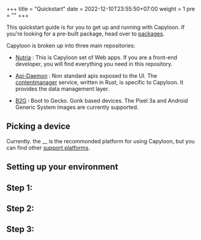 +++
title = "Quickstart"
date = 2022-12-10T23:55:50+07:00
weight = 1
pre = ""
+++

This quickstart guide is for you to get up and running with Capyloon. If you're looking for a pre-built package, head over to [packages](/packages).

Capyloon is broken up into three main repositories:

- [Nutria](https://github.com/capyloon/nutria) : This is Capyloon set of Web apps. If you are a front-end developer, you will find everything you need in this repository.

- [Api-Daemon](https://github.com/capyloon/api-daemon) : Non standard apis exposed to the UI. The [contentmanager](https://github.com/capyloon/api-daemon/tree/main/services/contentmanager) service, written in Rust, is specific to Capyloon. It provides the data management layer.

- [B2G](https://github.com/capyloon/B2G) : Boot to Gecko. Gonk based devices. The Pixel 3a and Android Generic System Images are currently supported.


## Picking a device

Currently. the \_\_ is the recommonded platform for using Capyloon, but you can find other [support platforms](/platforms).


## Setting up your environment

## Step 1:

## Step 2:

## Step 3:
